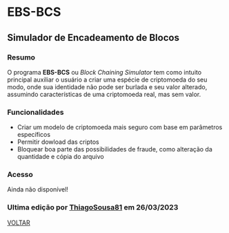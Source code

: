# EBS-BCS
## Simulador de Encadeamento de Blocos
### Resumo
O programa <b>EBS-BCS</b> ou <i>Block Chaining Simulator</i> tem como intuito principal auxiliar o usuário a criar uma espécie de criptomoeda do seu modo, onde sua identidade não pode ser burlada e seu valor alterado, assumindo características de uma criptomoeda real, mas sem valor.
### Funcionalidades

- Criar um modelo de criptomoeda mais seguro com base em parâmetros específicos
- Permitir dowload das criptos
- Bloquear boa parte das possibilidades de fraude, como alteração da quantidade e cópia do arquivo

### Acesso

Ainda não disponível!


### Ultima edição por [ThiagoSousa81](https://github.com/ThiagoSousa81/) em 26/03/2023

[VOLTAR](https://github.com/EBS-Security-Systems/EBS-Docs#readme)
